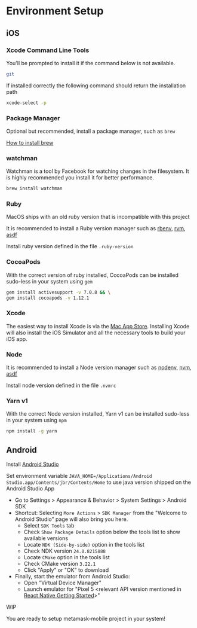 # Environment Setup

## iOS

### Xcode Command Line Tools

You'll be prompted to install it if the command below is not available.
```bash
git
```

If installed correctly the following command should return the installation path
```bash
xcode-select -p
```

### Package Manager

Optional but recommended, install  a package manager, such as `brew`

[How to install brew](https://brew.sh/#install)


### watchman

Watchman is a tool by Facebook for watching changes in the filesystem. It is highly recommended you install it for better performance.

```bash
brew install watchman
```

### Ruby

MacOS ships with an old ruby version that is incompatible with this project

It is recommended to install a Ruby version manager such as [rbenv](https://github.com/rbenv/rbenv?tab=readme-ov-file#installation), [rvm](https://github.com/rvm/rvm?tab=readme-ov-file#installing-rvm), [asdf](https://asdf-vm.com/guide/getting-started.html#_3-install-asdf)

Install ruby version defined in the file `.ruby-version`

### CocoaPods

With the correct version of ruby installed, CocoaPods can be installed sudo-less in your system using `gem`
```bash
gem install activesupport -v 7.0.8 && \
gem install cocoapods -v 1.12.1
```

### Xcode

The easiest way to install Xcode is via the [Mac App Store](https://itunes.apple.com/us/app/xcode/id497799835?mt=12). Installing Xcode will also install the iOS Simulator and all the necessary tools to build your iOS app.

### Node

It is recommended to install a Node version manager such as [nodenv](https://github.com/nodenv/nodenv?tab=readme-ov-file#installation), [nvm](https://github.com/nvm-sh/nvm?tab=readme-ov-file#installing-and-updating), [asdf](https://asdf-vm.com/guide/getting-started.html#_3-install-asdf)

Install node version defined in the file `.nvmrc`

### Yarn v1

With the correct Node version installed, Yarn v1 can be installed sudo-less in your system using `npm`
```bash
npm install -g yarn
```

## Android

Install [Android Studio](https://developer.android.com/studio)

Set environment variable `JAVA_HOME=/Applications/Android Studio.app/Contents/jbr/Contents/Home` to use java version shipped on the Android Studio App 

   
   - Go to Settings > Appearance & Behavior > System Settings > Android SDK
   - Shortcut: Selecting `More Actions` > `SDK Manager` from the "Welcome to Android Studio" page will also bring you here.
     - Select `SDK Tools` tab
     - Check `Show Package Details` option below the tools list to show available versions
     - Locate `NDK (Side-by-side)` option in the tools list
     - Check NDK version `24.0.8215888`
     - Locate `CMake` option in the tools list
     - Check CMake version `3.22.1`
     - Click "Apply" or "OK" to download
   - Finally, start the emulator from Android Studio:
     - Open "Virtual Device Manager"
     - Launch emulator for "Pixel 5 <relevant API version mentioned in [React Native Getting Started](https://reactnative.dev/docs/environment-setup#installing-dependencies)>"

WIP

You are ready to setup metamask-mobile project in your system!
